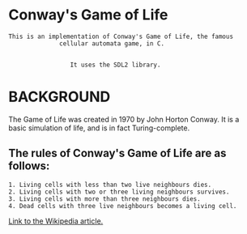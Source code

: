 
#                     Conway's Game of Life  
  
  
    This is an implementation of Conway's Game of Life, the famous  
                  cellular automata game, in C.
  
  
                     It uses the SDL2 library.  
  
  
#                         BACKGROUND  
  
  The Game of Life was created in 1970 by John Horton Conway. It is a  
      basic simulation of life, and is in fact Turing-complete.  
  
##  The rules of Conway's Game of Life are as follows:  
  
    1. Living cells with less than two live neighbours dies.  
    2. Living cells with two or three living neighbours survives.
    3. Living cells with more than three neighbours dies.
    4. Dead cells with three live neighbours becomes a living cell.  
  
  
  [Link to the Wikipedia article.](https://en.wikipedia.org/wiki/Conway%27s_Game_of_Life)